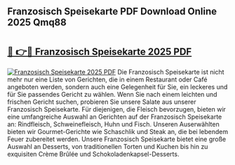 ## Franzosisch Speisekarte PDF Download Online 2025 Qmq88

# <h2><a href="http://gc9atb.nevu.top/?p=Franzosisch+Speisekarte">🔗 👉🔴 Franzosisch Speisekarte 2025 PDF</a></h2>

[![Franzosisch Speisekarte 2025 PDF](https://i.imgur.com/dBaPXMq.png)](http://gc9atb.nevu.top/?p=Franzosisch+Speisekarte)
Die Franzosisch Speisekarte ist nicht mehr nur eine Liste von Gerichten, die in einem Restaurant oder Café angeboten werden, sondern auch eine Gelegenheit für Sie, ein leckeres und für Sie passendes Gericht zu wählen. Wenn Sie nach einem leichten und frischen Gericht suchen, probieren Sie unsere Salate aus unserer Franzosisch Speisekarte. Für diejenigen, die Fleisch bevorzugen, bieten wir eine umfangreiche Auswahl an Gerichten auf der Franzosisch Speisekarte an: Rindfleisch, Schweinefleisch, Huhn und Fisch. Unseren Auserwählten bieten wir Gourmet-Gerichte wie Schaschlik und Steak an, die bei lebendem Feuer zubereitet werden. Unsere Franzosisch Speisekarte bietet eine große Auswahl an Desserts, von traditionellen Torten und Kuchen bis hin zu exquisiten Crème Brûlée und Schokoladenkapsel-Desserts.
